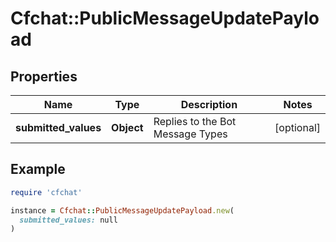 # Cfchat::PublicMessageUpdatePayload

## Properties

| Name | Type | Description | Notes |
| ---- | ---- | ----------- | ----- |
| **submitted_values** | **Object** | Replies to the Bot Message Types | [optional] |

## Example

```ruby
require 'cfchat'

instance = Cfchat::PublicMessageUpdatePayload.new(
  submitted_values: null
)
```


